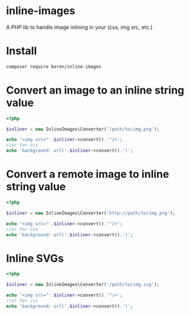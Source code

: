 # inline-images
A PHP lib to handle image inlining in your (css, img src, etc.)

# Install
```bash
composer require koren/inline-images
```

# Convert an image to an inline string value

```php
<?php

$inliner = new InlineImages\Converter('/path/to/img.png');

echo '<img src="'.$inliner->convert().'"/>';
//or for css
echo 'background: url('.$inliner->convert().')';

```

# Convert a remote image to inline string value
```php
<?php

$inliner = new InlineImages\Converter('http://path/to/img.png');

echo '<img src="'.$inliner->convert().'"/>';
//or for css
echo 'background: url('.$inliner->convert().')';

```

# Inline SVGs
```php
<?php

$inliner = new InlineImages\Converter('/path/to/img.svg');

echo '<img src="'.$inliner->convert().'"/>';
//or for css
echo 'background: url('.$inliner->convert().')';

```